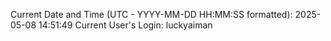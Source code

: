 Current Date and Time (UTC - YYYY-MM-DD HH:MM:SS formatted): 2025-05-08 14:51:49
Current User's Login: luckyaiman
